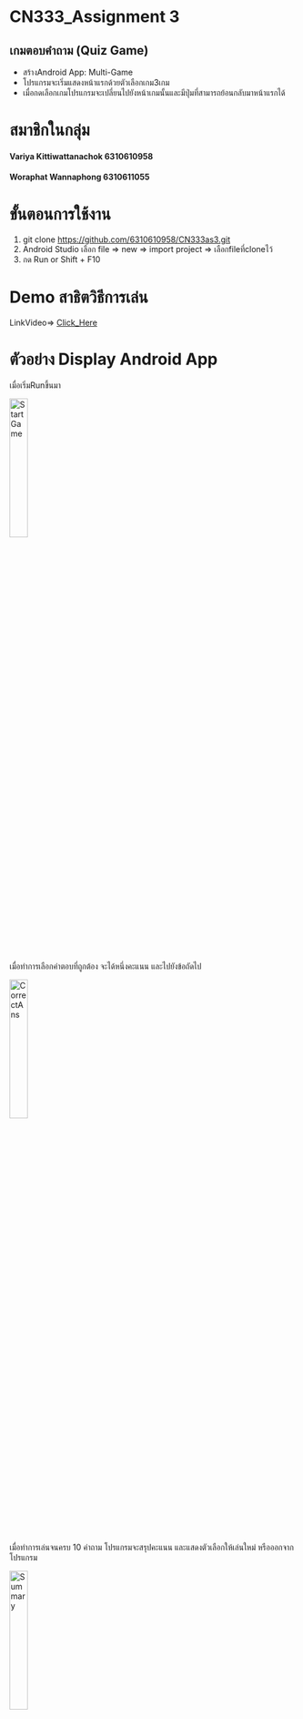 # CN333_Assignment 3

## เกมตอบคำถาม (Quiz Game)
- สร้างAndroid App: Multi-Game
- โปรแกรมจะเริ่มแสดงหน้าแรกด้วยตัวเลือกเกม3เกม
- เมื่อกดเลือกเกมโปรแกรมจะเปลี่ยนไปยังหน้าเกมนั้นและมีปุ่มที่สามารถย้อนกลับมาหน้าแรกได้

# สมาชิกในกลุ่ม
#### Variya Kittiwattanachok 6310610958
#### Woraphat Wannaphong 6310611055

# ขั้นตอนการใช้งาน
1. git clone https://github.com/6310610958/CN333as3.git
2. Android Studio เลือก file => new => import project => เลือกfileที่cloneไว้
3. กด Run or Shift + F10

# Demo สาธิตวิธีการเล่น
LinkVideo=> [Click_Here](https://youtu.be/9JwHa6yivoc)

# ตัวอย่าง Display Android App
เมื่อเริ่มRunขึ้นมา

<img src = "pics/StartGame.png" alt ="Start Game" width = "25%" Height ="25%">

เมื่อทำการเลือกคำตอบที่ถูกต้อง จะได้หนึ่งคะแนน และไปยังข้อถัดไป

<img src = "pics/CorrectAns.png" alt ="CorrectAns" width = "25%" Height ="25%">

เมื่อทำการเล่นจนครบ 10 คำถาม โปรแกรมจะสรุปคะแนน และแสดงตัวเลือกให้เล่นใหม่ หรือออกจากโปรแกรม

<img src = "pics/Summary.png" alt ="Summary" width = "25%" Height ="25%">

